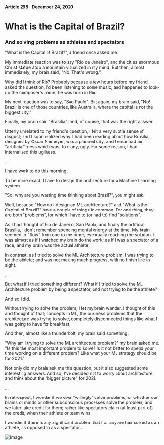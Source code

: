 #### Article 298 · December 24, 2020

# What is the Capital of Brazil?

### And solving problems as athletes and spectators

"What is the Capital of Brazil?", a friend once asked me.

My immediate reaction was to say "Rio de Janeiro", and the cities enormous Christ statue atop a mountain visualized in my mind. But then, almost immediately, my brain said, "No. That's wrong."

Why did I think of Rio? Probably because a few hours before my friend asked the question, I'd been listening to some music, and happened to look-up the composer's name; he was born in Rio.

My next reaction was to say, "Sao Paolo". But again, my brain said, "No! Brazil is one of those countries, like Australia, where the capital is not the biggest city."

Finally, my brain said "Brasilia"; and, of course, that was the right answer.

Utterly unrelated to my friend's question, I felt a very subtle sense of disgust; and I soon realized why. I had been reading about how Brasilia, designed by Oscar Niemeyer, was a planned city, and hence had an "artificial"-ness which was, to many, ugly. For some reason, I had internalized this ugliness.

...

I have work to do this morning.

To be more exact, I have to design the architecture for a Machine Learning system.

"So, why are you wasting time thinking about Brazil?", you might ask.

Well, because "How do I design an ML architecture?" and "What is the Capital of Brazil?" have a couple of things in common. For one thing, they are both "problems", for which I have to (or had to) find "solutions".

As I had thought of Rio de Janeiro, Sao Paolo, and finally the artificial Brasilia, I don't remember spending mental energy at the time. My brain seemed to "flow" from one to the other, eventually reaching the solution. It was almost as if I watched my brain do the work; as if I was a spectator of a race, and my brain was the actual athlete.

In contrast, as I tried to solve the ML Architecture problem, I was trying to be the athlete; and was not making much progress, with no finish line in sight.

...

But what if I tried something different? What if I tried to solve the ML Architecture problem by being a spectator, and not trying to be the athlete?

And so I did.

Without trying to solve the problem, I let my brain wander. I thought of this and thought of that; concepts in ML, the business problems that the architecture was trying to solve, completely disconnected things like what I was going to have for breakfast.

And then, almost like a thunderbolt, my brain said something.

"Why am I trying to solve the ML architecture problem?" my brain asked me. "Is this the most important problem to solve? Is it not better to spend your time working on a different problem? Like what your ML strategy should be for 2021."

Not only did my brain ask me this question, but it also suggested some interesting answers. And so, I've decided not to worry about architecture, and think about the "bigger picture" for 2021.

...

In retrospect, I wonder if we ever "willingly" solve problems, or whether our brains or minds or other subconscious processes solve the problem, and we later take credit for them; rather like spectators claim (at least part of) the credit, when their athlete or team wins

I wonder if there is any significant problem that I or anyone has solved as an athlete, as opposed to as a spectator...

![Image](https://cdn-images-1.medium.com/max/800/1*Za-DMa_f7bfMk6q5jYMadA.png)